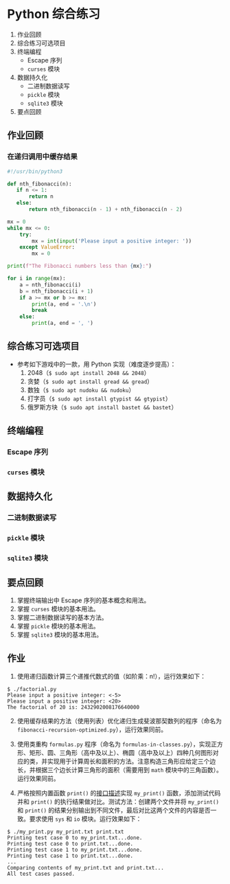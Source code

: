 # Python 综合练习

1. 作业回顾
1. 综合练习可选项目
1. 终端编程
   - Escape 序列
   - `curses` 模块
1. 数据持久化
   - 二进制数据读写
   - `pickle` 模块
   - `sqlite3` 模块
1. 要点回顾

		
## 作业回顾

### 在递归调用中缓存结果

```python
#!/usr/bin/python3

def nth_fibonacci(n):
   if n <= 1:
       return n
   else:
       return nth_fibonacci(n - 1) + nth_fibonacci(n - 2)

mx = 0
while mx <= 0:
    try:
        mx = int(input('Please input a positive integer: '))
    except ValueError:
        mx = 0

print(f"The Fibonacci numbers less than {mx}:")

for i in range(mx):
    a = nth_fibonacci(i)
    b = nth_fibonacci(i + 1)
    if a >= mx or b >= mx:
        print(a, end = '.\n')
        break
    else:
        print(a, end = ', ')
```

		
## 综合练习可选项目

- 参考如下游戏中的一款，用 Python 实现（难度逐步提高）：
   1. 2048（`$ sudo apt install 2048 && 2048`）
   1. 贪婪（`$ sudo apt install gread && gread`）
   1. 数独（`$ sudo apt nudoku && nudoku`）
   1. 打字员（`$ sudo apt install gtypist && gtypist`）
   1. 俄罗斯方块（`$ sudo apt install bastet && bastet`）

		
## 终端编程

	
### Escape 序列

	
### `curses` 模块

		
## 数据持久化

	
### 二进制数据读写

	
### `pickle` 模块

	
### `sqlite3` 模块

		
## 要点回顾

1. 掌握终端输出中 Escape 序列的基本概念和用法。
1. 掌握 `curses` 模块的基本用法。
1. 掌握二进制数据读写的基本方法。
1. 掌握 `pickle` 模块的基本用法。
1. 掌握 `sqlite3` 模块的基本用法。

		
## 作业

1) 使用递归函数计算三个递推代数式的值（如阶乘：n!），运行效果如下：

```console
$ ./factorial.py
Please input a positive integer: <-5>
Please input a positive integer: <20>
The factorial of 20 is: 2432902008176640000
```

2) 使用缓存结果的方法（使用列表）优化递归生成斐波那契数列的程序（命名为 `fibonacci-recursion-optimized.py`），运行效果同前。

	
3) 使用类重构 `formulas.py` 程序（命名为 `formulas-in-classes.py`），实现正方形、矩形、圆、三角形（高中及以上）、椭圆（高中及以上）四种几何图形对应的类，并实现用于计算周长和面积的方法。注意构造三角形应给定三个边长，并根据三个边长计算三角形的面积（需要用到 `math` 模块中的三角函数）。运行效果同前。

	
4) 严格按照内置函数 `print()` 的[接口描述](https://docs.python.org/zh-cn/3.10/library/functions.html#print)实现 `my_print()` 函数，添加测试代码并和 `print()` 的执行结果做对比。测试方法：创建两个文件并将 `my_print()` 和 `print()` 的结果分别输出到不同文件，最后对比这两个文件的内容是否一致。要求使用 `sys` 和 `io` 模块。运行效果如下：

```console
$ ./my_print.py my_print.txt print.txt
Printing test case 0 to my_print.txt...done.
Printing test case 0 to print.txt...done.
Printing test case 1 to my_print.txt...done.
Printing test case 1 to print.txt...done.
...
Comparing contents of my_print.txt and print.txt...
All test cases passed.
```

